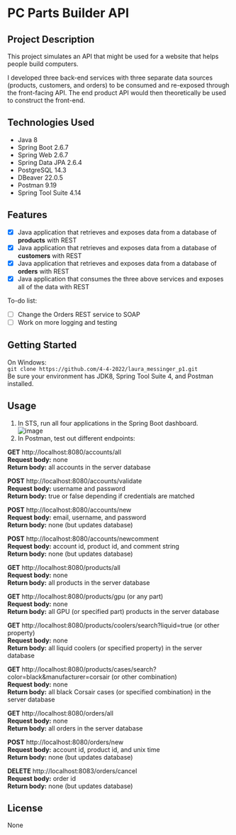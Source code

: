 # PC Parts Builder API

## Project Description

This project simulates an API that might be used for a website that helps people build computers. 

I developed three back-end services with three separate data sources (products, customers, and orders) to be consumed and re-exposed through the front-facing API. The end product API would then theoretically be used to construct the front-end.

## Technologies Used

- Java 8
- Spring Boot 2.6.7
- Spring Web 2.6.7
- Spring Data JPA 2.6.4
- PostgreSQL 14.3
- DBeaver 22.0.5
- Postman 9.19
- Spring Tool Suite 4.14

## Features

- [x] Java application that retrieves and exposes data from a database of **products** with REST
- [x] Java application that retrieves and exposes data from a database of **customers** with REST
- [x] Java application that retrieves and exposes data from a database of **orders** with REST
- [x] Java application that consumes the three above services and exposes all of the data with REST

To-do list:
- [ ] Change the Orders REST service to SOAP
- [ ] Work on more logging and testing

## Getting Started
On Windows:  
`git clone https://github.com/4-4-2022/laura_messinger_p1.git`  
Be sure your environment has JDK8, Spring Tool Suite 4, and Postman installed.  

## Usage
1. In STS, run all four applications in the Spring Boot dashboard.  
![image](https://user-images.githubusercontent.com/40044460/170762114-aedf1896-b1f1-47a9-83a9-797814955d3a.png)
2. In Postman, test out different endpoints:  


**GET** http://localhost:8080/accounts/all  
**Request body:** none  
**Return body:** all accounts in the server database  

**POST** http://localhost:8080/accounts/validate  
**Request body:** username and password  
**Return body:** true or false depending if credentials are matched  

**POST** http://localhost:8080/accounts/new  
**Request body:** email, username, and password  
**Return body:** none (but updates database)  

**POST** http://localhost:8080/accounts/newcomment  
**Request body:** account id, product id, and comment string  
**Return body:** none (but updates database)  

**GET** http://localhost:8080/products/all  
**Request body:** none  
**Return body:** all products in the server database

**GET** http://localhost:8080/products/gpu (or any part)  
**Request body:** none  
**Return body:** all GPU (or specified part) products in the server database

**GET** http://localhost:8080/products/coolers/search?liquid=true (or other property)  
**Request body:** none  
**Return body:** all liquid coolers (or specified property) in the server database

**GET** http://localhost:8080/products/cases/search?color=black&manufacturer=corsair (or other combination)  
**Request body:** none  
**Return body:** all black Corsair cases (or specified combination) in the server database

**GET** http://localhost:8080/orders/all  
**Request body:** none  
**Return body:** all orders in the server database

**POST** http://localhost:8080/orders/new  
**Request body:** account id, product id, and unix time  
**Return body:** none (but updates database)

**DELETE** http://localhost:8083/orders/cancel  
**Request body:** order id  
**Return body:** none (but updates database)

## License

None

